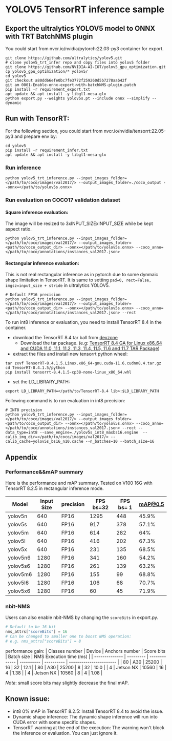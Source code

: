# YOLOV5 TensorRT inference sample

## Export the ultralytics YOLOV5 model to ONNX with TRT BatchNMS plugin
You could start from nvcr.io/nvidia/pytorch:22.03-py3 container for export.
```
git clone https://github.com/ultralytics/yolov5.git
# clone yolov5_trt_infer repo and copy files into yolov5 folder
git clone https://github.com/NVIDIA-AI-IOT/yolov5_gpu_optimization.git
cp yolov5_gpu_optimization/* yolov5/
cd yolov5
git checkout a80dd66efe0bc7fe3772f259260d5b7278aab42f
git am 0001-Enable-onnx-export-with-batchNMS-plugin.patch
pip install -r requirement_export.txt
apt update && apt install -y libgl1-mesa-glx 
python export.py --weights yolov5s.pt --include onnx --simplify --dynamic
```

## Run with TensorRT:

For the following section, you could start from nvcr.io/nvidia/tensorrt:22.05-py3 and prepare env by:
```
cd yolov5
pip install -r requirement_infer.txt
apt update && apt install -y libgl1-mesa-glx 
```
### Run inference
```
python yolov5_trt_inference.py --input_images_folder=</path/to/coco/images/val2017/> --output_images_folder=./coco_output --onnx=</path/to/yolov5s.onnx>
```
### Run evaluation on COCO17 validation dataset

#### Square inference evaluation:
The image will be resized to 3xINPUT_SIZExINPUT_SIZE while be kept aspect ratio.
```
python yolov5_trt_inference.py --input_images_folder=</path/to/coco/images/val2017/> --output_images_folder=<path/to/coco_output_dir> --onnx=</path/to/yolov5s.onnx> --coco_anno=</path/to/coco/annotations/instances_val2017.json> 
```

#### Rectangular inference evaluation:
This is not real rectangular inference as in pytorch due to some dynmaic shape limitation in TensorRT. It is same to setting `pad=0, rect=False, imgsz=input_size + stride` in ultralytics YOLOV5.
```
# Default FP16 precision
python yolov5_trt_inference.py --input_images_folder=</path/to/coco/images/val2017/> --output_images_folder=<path/to/coco_output_dir> --onnx=</path/to/yolov5s.onnx> --coco_anno=</path/to/coco/annotations/instances_val2017.json> --rect
```


To run int8 inference or evaluation, you need to install TensorRT 8.4 in the container.
 - download the TensorRT 8.4 tar ball from [devzone](https://developer.nvidia.com/tensorrt)
   - Download the tar package. (e.g: [TensorRT 8.4 GA for Linux x86_64 and CUDA 11.0, 11.1, 11.2, 11.3, 11.4, 11.5, 11.6 and 11.7 TAR Package](https://developer.nvidia.com/compute/machine-learning/tensorrt/secure/8.4.1/tars/tensorrt-8.4.1.5.linux.x86_64-gnu.cuda-11.6.cudnn8.4.tar.gz))
 - extract the files and install new tensorrt python wheel:
 ```
 tar zxvf TensorRT-8.4.1.5.Linux.x86_64-gnu.cuda-11.6.cudnn8.4.tar.gz
 cd TensorRT-8.4.1.5/python
 pip install tensorrt-8.4.1.5-cp38-none-linux_x86_64.whl
 ```
 - set the LD_LIBRARY_PATH:
 ```
 export LD_LIBRARY_PATH=</path/to/TensorRT-8.4 lib>:$LD_LIBRARY_PATH
 ```

Following command is to run evaluation in int8 precision:
```
# INT8 precision
python yolov5_trt_inference.py --input_images_folder=</path/to/coco/images/val2017/> --output_images_folder=<path/to/coco_output_dir> --onnx=</path/to/yolov5s.onnx> --coco_anno=</path/to/coco/annotations/instances_val2017.json> --rect --data_type=int8 --save_engine=./yolov5s_int8_maxbs16.engine  --calib_img_dir=</path/to/coco/images/val2017/> --calib_cache=yolov5s_bs16_n10.cache --n_batches=10 --batch_size=16 
```

## Appendix

### Performance&&mAP summary
Here is the performance and mAP summary. Tested on V100 16G with TensorRT 8.2.5 in rectangular inference mode.

| Model    | Input Size | precision | FPS bs=32 | FPS bs= 1 | mAP@0.5 |
| -------- | ---------- | --------- | --------- | --------- | ------- |
| yolov5n  | 640        | FP16      | 1295      | 448       | 45.9%   |
| yolov5s  | 640        | FP16      | 917       | 378       | 57.1%   |
| yolov5m  | 640        | FP16      | 614       | 282       | 64%     |
| yolov5l  | 640        | FP16      | 416       | 202       | 67.3%   |
| yolov5x  | 640        | FP16      | 231       | 135       | 68.5%   |
| yolov5n6 | 1280       | FP16      | 341       | 160       | 54.2%   |
| yolov5s6 | 1280       | FP16      | 261       | 139       | 63.2%   |
| yolov5m6 | 1280       | FP16      | 155       | 99        | 68.8%   |
| yolov5l6 | 1280       | FP16      | 106       | 68        | 70.7%   |
| yolov5x6 | 1280       | FP16      | 60        | 45        | 71.9%   |

### nbit-NMS
Users can also enable nbit-NMS by changing the `scoreBits` in export.py. 
```python
# Default to be 16-bit
nms_attrs["scoreBits"] = 16
# Can be changed to smaller one to boost NMS operation:
# e.g. nms_attrs["scoreBits"] = 8
```
performance gain:
| Classes number | Device    | Anchors number | Score bits | Batch size | NMS Execution time (ms) |
| -------------- | --------- | -------------  | ---------- | ---------- | ----------------------- |
| 80             | A30       | 25200          | 16         | 32         | 12.1                    |
| 80             | A30       | 25200          | 8          | 32         | 10.0                    |
| 4              | Jetson NX | 10560          | 16         | 4          | 1.38                    |
| 4              | Jetson NX | 10560          | 8          | 4          | 1.08                    |

*Note*: small score bits may slightly decrease the final mAP. 

## Known issue:

- int8 0% mAP in TensorRT 8.2.5: Install TensorRT 8.4 to avoid the issue.
- Dynamic shape inference: The dynamic shape inference will run into CUDA error with some specific shapes. 
- TensorRT warning at the end of the execution: The warning won't block the inference or evaluation. You can just ignore it.